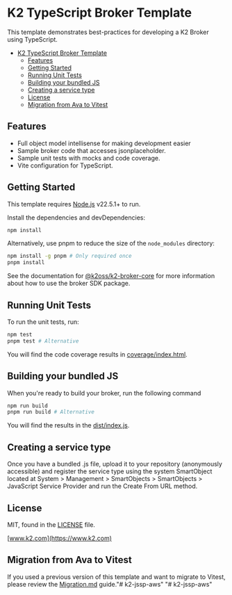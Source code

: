 K2 TypeScript Broker Template
===

This template demonstrates best-practices for developing a K2 Broker using TypeScript.

<!-- TOC -->
* [K2 TypeScript Broker Template](#k2-typescript-broker-template)
  * [Features](#features)
  * [Getting Started](#getting-started)
  * [Running Unit Tests](#running-unit-tests)
  * [Building your bundled JS](#building-your-bundled-js)
  * [Creating a service type](#creating-a-service-type)
  * [License](#license)
  * [Migration from Ava to Vitest](#migration-from-ava-to-vitest)
<!-- TOC -->

## Features

- Full object model intellisense for making development easier
- Sample broker code that accesses jsonplaceholder.
- Sample unit tests with mocks and code coverage.
- Vite configuration for TypeScript.

## Getting Started

This template requires [Node.js](https://nodejs.org/) v22.5.1+ to run.

Install the dependencies and devDependencies:

```bash
npm install
```

Alternatively, use pnpm to reduce the size of the `node_modules` directory:

```bash
npm install -g pnpm # Only required once
pnpm install
```

See the documentation for [@k2oss/k2-broker-core](https://www.npmjs.com/package/@k2oss/k2-broker-core)
for more information about how to use the broker SDK package.

## Running Unit Tests

To run the unit tests, run:

```bash
npm test
pnpm test # Alternative
```

You will find the code coverage results in [coverage/index.html](./coverage/index.html).

## Building your bundled JS

When you're ready to build your broker, run the following command

```bash
npm run build
pnpm run build # Alternative
```

You will find the results in the [dist/index.js](./dist/index.js).

## Creating a service type

Once you have a bundled .js file, upload it to your repository (anonymously
accessible) and register the service type using the system SmartObject located
at System > Management > SmartObjects > SmartObjects > JavaScript Service
Provider and run the Create From URL method.

## License

MIT, found in the [LICENSE](./LICENSE) file.

[www.k2.com](https://www.k2.com)

## Migration from Ava to Vitest
If you used a previous version of this template and want to migrate to Vitest, please review the [Migration.md](./Migration.md) guide."# k2-jssp-aws" 
"# k2-jssp-aws" 
